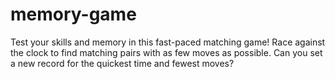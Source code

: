 # memory-game
Test your skills and memory in this fast-paced matching game! Race against the clock to find matching pairs with as few moves as possible. Can you set a new record for the quickest time and fewest moves?
